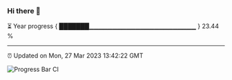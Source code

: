 ### Hi there 👋

⏳ Year progress { ███████▁▁▁▁▁▁▁▁▁▁▁▁▁▁▁▁▁▁▁▁▁▁▁ } 23.44 %

---

⏰ Updated on Mon, 27 Mar 2023 13:42:22 GMT

![Progress Bar CI](https://github.com/ZhaoGui/ZhaoGui/workflows/Progress%20Bar%20CI/badge.svg)
